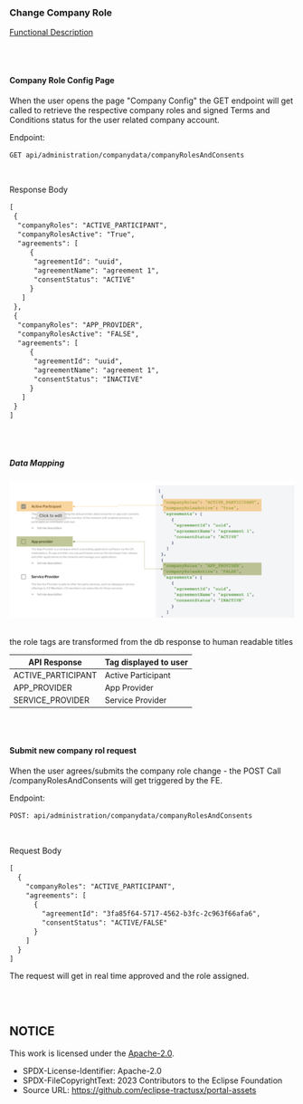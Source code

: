### Change Company Role

[Functional Description](/docs/user/02.%20Technical%20Integration/05.%20Company%20Role/Change%20Company%20Role.md)

<br>
<br>

#### Company Role Config Page

When the user opens the page "Company Config" the GET endpoint will get called to retrieve the respective company roles and signed Terms and Conditions status for the user related company account.

Endpoint:

```diff
GET api/administration/companydata/companyRolesAndConsents
```

<br>

Response Body

    [
     {
      "companyRoles": "ACTIVE_PARTICIPANT",
      "companyRolesActive": "True",
      "agreements": [
         {
          "agreementId": "uuid",
          "agreementName": "agreement 1",
          "consentStatus": "ACTIVE"
         }
       ]
     },
     {
      "companyRoles": "APP_PROVIDER",
      "companyRolesActive": "FALSE",
      "agreements": [
         {
          "agreementId": "uuid",
          "agreementName": "agreement 1",
          "consentStatus": "INACTIVE"
         }
       ]
     }
    ]

<br>
<br>

##### Data Mapping

<img width="777" alt="image" src="https://raw.githubusercontent.com/eclipse-tractusx/portal-assets/main/docs/static/change-company-role-data-mapping.png">

<br>
<br>

the role tags are transformed from the db response to human readable titles

| **API Response**   | **Tag displayed to user** |
| ------------------ | ------------------------- |
| ACTIVE_PARTICIPANT | Active Participant        |
| APP_PROVIDER       | App Provider              |
| SERVICE_PROVIDER   | Service Provider          |

<br>
<br>

#### Submit new company rol request

When the user agrees/submits the company role change - the POST Call /companyRolesAndConsents will get triggered by the FE.

Endpoint:

```diff
POST: api/administration/companydata/companyRolesAndConsents
```

<br>

Request Body

    [
      {
        "companyRoles": "ACTIVE_PARTICIPANT",
        "agreements": [
          {
            "agreementId": "3fa85f64-5717-4562-b3fc-2c963f66afa6",
            "consentStatus": "ACTIVE/FALSE"
          }
        ]
      }
    ]

The request will get in real time approved and the role assigned.

<br>
<br>

## NOTICE

This work is licensed under the [Apache-2.0](https://www.apache.org/licenses/LICENSE-2.0).

- SPDX-License-Identifier: Apache-2.0
- SPDX-FileCopyrightText: 2023 Contributors to the Eclipse Foundation
- Source URL: https://github.com/eclipse-tractusx/portal-assets
